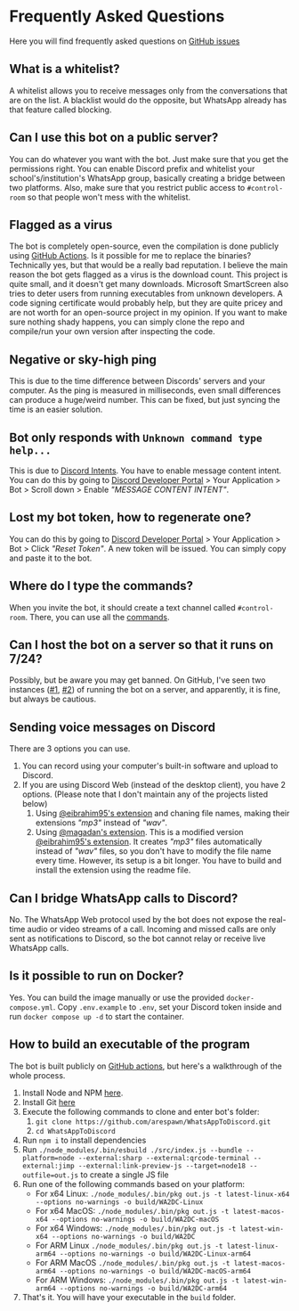 # Frequently Asked Questions
Here you will find frequently asked questions on [GitHub issues](https://github.com/arespawn/WhatsAppToDiscord/issues)

## What is a whitelist?
A whitelist allows you to receive messages only from the conversations that are on the list. A blacklist would do the opposite, but WhatsApp already has that feature called blocking.

## Can I use this bot on a public server?
You can do whatever you want with the bot. Just make sure that you get the permissions right. You can enable Discord prefix and whitelist your school's/institution's WhatsApp group, basically creating a bridge between two platforms. Also, make sure that you restrict public access to `#control-room` so that people won't mess with the whitelist.

## Flagged as a virus
The bot is completely open-source, even the compilation is done publicly using [GitHub Actions](https://github.com/arespawn/WhatsAppToDiscord/actions). Is it possible for me to replace the binaries? Technically yes, but that would be a really bad reputation. I believe the main reason the bot gets flagged as a virus is the download count. This project is quite small, and it doesn't get many downloads. Microsoft SmartScreen also tries to deter users from running executables from unknown developers. A code signing certificate would probably help, but they are quite pricey and are not worth for an open-source project in my opinion. If you want to make sure nothing shady happens, you can simply clone the repo and compile/run your own version after inspecting the code.

## Negative or sky-high ping
This is due to the time difference between Discords' servers and your computer. As the ping is measured in milliseconds, even small differences can produce a huge/weird number. This can be fixed, but just syncing the time is an easier solution.

## Bot only responds with `Unknown command type help...`
This is due to [Discord Intents](https://discord.com/developers/docs/topics/gateway#privileged-intents). You have to enable message content intent. You can do this by going to [Discord Developer Portal](https://discord.com/developers/applications/) > Your Application > Bot > Scroll down > Enable *"MESSAGE CONTENT INTENT"*.

## Lost my bot token, how to regenerate one?
You can do this by going to [Discord Developer Portal](https://discord.com/developers/applications/) > Your Application > Bot > Click *"Reset Token"*. A new token will be issued. You can simply copy and paste it to the bot.

## Where do I type the commands?
When you invite the bot, it should create a text channel called `#control-room`. There, you can use all the [commands](commands.md).

## Can I host the bot on a server so that it runs on 7/24?
Possibly, but be aware you may get banned. On GitHub, I've seen two instances ([#1](https://github.com/FKLC/WhatsAppToDiscord/issues/75#issuecomment-1179018481), [#2](https://github.com/FKLC/WhatsAppToDiscord/issues/88#issuecomment-1229547828)) of running the bot on a server, and apparently, it is fine, but always be cautious.

## Sending voice messages on Discord
There are 3 options you can use.
1. You can record using your computer's built-in software and upload to Discord.
1. If you are using Discord Web (instead of the desktop client), you have 2 options. (Please note that I don't maintain any of the projects listed below)
    1. Using [@eibrahim95's extension](https://chrome.google.com/webstore/detail/discord-voice-messages/emfegmjcadbmdcmdecepfkmhnenpnfip) and chaning file names, making their extensions *"mp3"* instead of *"wav"*.
    2. Using [@magadan's extension](https://github.com/magadan/discord-voice-messages-mp3). This is a modified version [@eibrahim95's extension](https://chrome.google.com/webstore/detail/discord-voice-messages/emfegmjcadbmdcmdecepfkmhnenpnfip). It creates *"mp3"* files automatically instead of *"wav"* files, so you don't have to modify the file name every time. However, its setup is a bit longer. You have to build and install the extension using the readme file.

## Can I bridge WhatsApp calls to Discord?
No. The WhatsApp Web protocol used by the bot does not expose the real-time audio or video streams of a call. Incoming and missed calls are only sent as notifications to Discord, so the bot cannot relay or receive live WhatsApp calls.

## Is it possible to run on Docker?
Yes. You can build the image manually or use the provided `docker-compose.yml`. Copy `.env.example` to `.env`, set your Discord token inside and run `docker compose up -d` to start the container.

## How to build an executable of the program
The bot is built publicly on [GitHub actions](https://github.com/arespawn/WhatsAppToDiscord/actions), but here's a walkthrough of the whole process.
1. Install Node and NPM [here](https://nodejs.org/en/download).
1. Install Git [here](https://git-scm.com/downloads)
1. Execute the following commands to clone and enter bot's folder:
    1. `git clone https://github.com/arespawn/WhatsAppToDiscord.git`
    1. `cd WhatsAppToDiscord` 
1. Run `npm i` to install dependencies
1. Run `./node_modules/.bin/esbuild ./src/index.js --bundle --platform=node --external:sharp --external:qrcode-terminal --external:jimp --external:link-preview-js --target=node18 --outfile=out.js` to create a single JS file
1. Run one of the following commands based on your platform:
    - For x64 Linux: `./node_modules/.bin/pkg out.js -t latest-linux-x64 --options no-warnings -o build/WA2DC-Linux`
    - For x64 MacOS: `./node_modules/.bin/pkg out.js -t latest-macos-x64 --options no-warnings -o build/WA2DC-macOS`
    - For x64 Windows: `./node_modules/.bin/pkg out.js -t latest-win-x64 --options no-warnings -o build/WA2DC`
    - For ARM Linux `./node_modules/.bin/pkg out.js -t latest-linux-arm64 --options no-warnings -o build/WA2DC-Linux-arm64`
    - For ARM MacOS `./node_modules/.bin/pkg out.js -t latest-macos-arm64 --options no-warnings -o build/WA2DC-macOS-arm64`
    - For ARM Windows: `./node_modules/.bin/pkg out.js -t latest-win-arm64 --options no-warnings -o build/WA2DC-arm64`
1. That's it. You will have your executable in the `build` folder.
